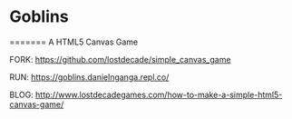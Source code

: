 # Goblins

=======
A HTML5 Canvas Game

FORK: https://github.com/lostdecade/simple_canvas_game

RUN: https://goblins.danielnganga.repl.co/

BLOG: http://www.lostdecadegames.com/how-to-make-a-simple-html5-canvas-game/
